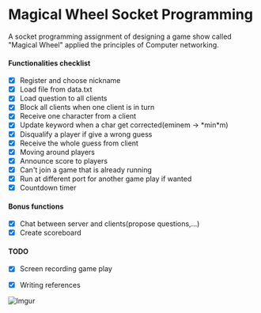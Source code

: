 # Magical Wheel Socket Programming
A socket programming assignment of designing a game show called "Magical Wheel" applied the principles of Computer networking.
#### Functionalities checklist
- [x] Register and choose nickname
- [x] Load file from data.txt
- [x] Load question to all clients
- [x] Block all clients when one client is in turn
- [x] Receive one character from a client
- [x] Update keyword when a char get corrected(eminem -> \*min\*m)
- [x] Disqualify a player if give a wrong guess
- [x] Receive the whole guess from client
- [x] Moving around players
- [x] Announce score to players
- [x] Can't join a game that is already running
- [x] Run at different port for another game play if wanted
- [x] Countdown timer
#### Bonus functions
- [x] Chat between server and clients(propose questions,...)
- [x] Create scoreboard
#### TODO
- [x] Screen recording game play
- [x] Writing references


![Imgur](https://imgur.com/ezhcpz7.jpg)
